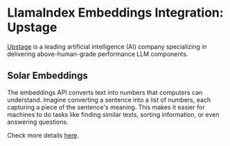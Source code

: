 # LlamaIndex Embeddings Integration: Upstage

[Upstage](https://www.upstage.ai/) is a leading artificial intelligence (AI) company specializing in delivering above-human-grade performance LLM components.

## Solar Embeddings

The embeddings API converts text into numbers that computers can understand. Imagine converting a sentence into a list of numbers, each capturing a piece of the sentence's meaning. This makes it easier for machines to do tasks like finding similar texts, sorting information, or even answering questions.

Check more details [here](https://developers.upstage.ai/docs/apis/embeddings).
